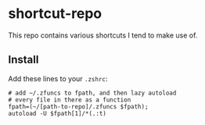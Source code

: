 # shortcut-repo

This repo contains various shortcuts I tend to make use of.

## Install
Add these lines to your `.zshrc`:
```
# add ~/.zfuncs to fpath, and then lazy autoload
# every file in there as a function
fpath=(~/[path-to-repo]/.zfuncs $fpath);
autoload -U $fpath[1]/*(.:t)
```
